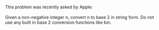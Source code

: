 This problem was recently asked by Apple:
<br><br>
Given a non-negative integer n, convert n to base 2 in string form. Do not use any built in base 2 conversion functions like bin.
